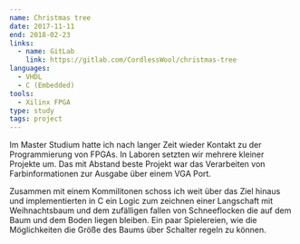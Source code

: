 ```yaml
---
name: Christmas tree
date: 2017-11-11
end: 2018-02-23
links:
  - name: GitLab
    link: https://gitlab.com/CordlessWool/christmas-tree
languages:
  - VHDL
  - C (Embedded)
tools:
  - Xilinx FPGA
type: study
tags: project
---
```


Im Master Studium hatte ich nach langer Zeit wieder Kontakt zu der Programmierung von FPGAs. In Laboren setzten wir mehrere kleiner Projekte um. Das mit Abstand beste Projekt war das Verarbeiten von Farbinformationen zur Ausgabe über einem VGA Port.

Zusammen mit einem Kommilitonen schoss ich weit über das Ziel hinaus und implementierten in C ein Logic zum zeichnen einer Langschaft mit Weihnachtsbaum und dem zufälligen fallen von Schneeflocken die auf dem Baum und dem Boden liegen bleiben. Ein paar Spielereien, wie die Möglichkeiten die Größe des Baums über Schalter regeln zu können.
